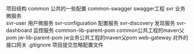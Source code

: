 项目结构
     common    公共的一些配置
        common-swagger   swagger工程
     svr    业务微服务  
        svr-user 用户微服务
     svr-configuration    配置服务
     svr-discovery    发现服务
     svr-dashboard    监控服务
     common-lib-parent-pom    common公共工程的maven父pom
     jw-lib-parent-pom   jw业务公共工程的maven父pom
     web-gateway 对外的接口网关
     .gitignore   项目提交忽略配置文件